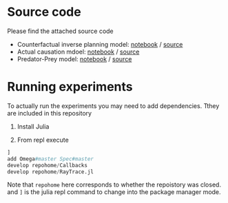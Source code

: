 # Source code

Please find the attached source code

- Counterfactual inverse planning model: [notebook](https://github.com/uaianonsubmit/causalsource/blob/master/IslandDispute/src/IslandDispute.ipynb) / [source](https://github.com/uaianonsubmit/causalsource/blob/master/IslandDispute/src)
- Actual causation mdoel: [notebook](https://github.com/uaianonsubmit/causalsource/blob/master/CanSeeInvRaytrace/src/CanSeeInvRaytrace.ipynb) / [source](https://github.com/uaianonsubmit/causalsource/blob/master/CanSeeInvRaytrace)
- Predator-Prey model: [notebook](https://github.com/uaianonsubmit/causalsource/blob/master/WolvesAndRabbits/src/euler.ipynb) / [source](https://github.com/uaianonsubmit/causalsource/blob/master/WolvesAndRabbits)

# Running experiments

To actually run the experiments you may need to add dependencies.  Tthey are included in this repository

1. Install Julia

2. From repl execute

```julia
]
add Omega#master Spec#master
develop repohome/Callbacks
develop repohome/RayTrace.jl  
```

Note that `repohome` here corresponds to whether the repoistory was closed.
and `]` is the julia repl command to change into the package manager mode.